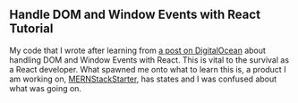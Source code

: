 ## Handle DOM and Window Events with React Tutorial
My code that I wrote after learning from [a post on DigitalOcean](https://www.digitalocean.com/community/tutorials/how-to-handle-dom-and-window-events-with-react) about handling DOM and Window Events with React. This is vital to the survival as a React developer. What spawned me onto what to learn this is, a product I am working on, [MERNStackStarter](https://github.com/serafirim?tab=repositories), has states and I was confused about what was going on.